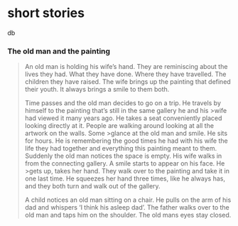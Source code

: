 # short stories 
db

### The old man and the painting
>An old man is holding his wife’s hand.
>They are reminiscing about the lives they had. What they have done. Where they have travelled. The children they have raised.
>The wife brings up the painting that defined their youth. It always brings a smile to them both.
>
>Time passes and the old man decides to go on a trip. He travels by himself to the painting that’s still in the same gallery he and his >wife had viewed it many years ago.
>He takes a seat conveniently placed looking directly at it. People are walking around looking at all the artwork on the walls. Some >glance at the old man and smile.
>He sits for hours. He is remembering the good times he had with his wife the life they had together and everything this painting meant to
>them.
>Suddenly the old man notices the space is empty. His wife walks in from the connecting gallery. A smile starts to appear on his face. He >gets up, takes her hand. They walk over to the painting and take it in one last time. He squeezes her hand three times, like he always
>has, and they both turn and walk out of the gallery.
>
>A child notices an old man sitting on a chair. He pulls on the arm of his dad and whispers ‘I think his asleep dad’.
>The father walks over to the old man and taps him on the shoulder.
>The old mans eyes stay closed.


